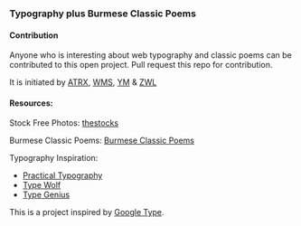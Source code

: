 ### Typography plus Burmese Classic Poems

#### Contribution
Anyone who is interesting about web typography and classic poems can be contributed to this open project. Pull request this repo for contribution.

It is initiated by <a href="https://github.com/aungthurhahein">ATRX</a>, <a href="https://github.com/winminsoe">WMS</a>, <a href="https://github.com/yemaw">YM</a> & <a href="https://github.com/zawwinhlaing">ZWL</a>


#### Resources:

Stock Free Photos: <a href="http://thestocks.im/" target="_blank">thestocks</a>

Burmese Classic Poems: <a href="https://drive.google.com/file/d/0B-5hWRvjB-AYV2ltaWx1SmlvN0U/view?usp=sharing" target="_blank">Burmese Classic Poems</a>

Typography Inspiration: 

* <a href="http://practicaltypography.com/" target="_blank">Practical Typography</a>
* <a href="http://www.typewolf.com/" target="_blank">Type Wolf</a>
* <a href="http://www.typegenius.com/" target="blank">Type Genius</a>

This is a project inspired by <a href="http://femmebot.github.io/google-type/" target="_blank">Google Type</a>.



